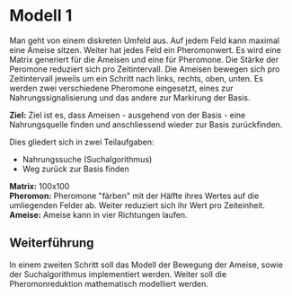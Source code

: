 # Modell 1

Man geht von einem diskreten Umfeld aus. Auf jedem Feld kann maximal eine Ameise sitzen. Weiter hat jedes Feld ein Pheromonwert.
Es wird eine Matrix generiert für die Ameisen und eine für Pheromone. Die Stärke der Peromone reduziert sich pro Zeitintervall. 
Die Ameisen bewegen sich pro Zeitintervall jeweils um ein Schritt nach links, rechts, oben, unten. Es werden zwei verschiedene Pheromone
eingesetzt, eines zur Nahrungssignalisierung und das andere zur Markirung der Basis.

**Ziel:** Ziel ist es, dass Ameisen - ausgehend von der Basis - eine Nahrungsquelle finden und anschliessend wieder zur Basis zurückfinden.

Dies gliedert sich in zwei Teilaufgaben:

* Nahrungssuche (Suchalgorithmus)
* Weg zurück zur Basis finden

**Matrix:** 100x100  
**Pheromon:** Pheromone "färben" mit der Hälfte ihres Wertes auf die umliegenden Felder ab. Weiter reduziert sich ihr Wert pro Zeiteinheit.
**Ameise:** Ameise kann in vier Richtungen laufen.

## Weiterführung

In einem zweiten Schritt soll das Modell der Bewegung der Ameise, sowie der Suchalgorithmus implementiert werden. Weiter soll die 
Pheromonreduktion mathematisch modelliert werden. 
